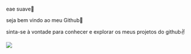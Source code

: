 eae suave🤙

seja bem vindo ao meu Github🙅

sinta-se à vontade para conhecer e explorar os meus projetos do github✌️


![](https://media.tenor.com/IkETK1qP31IAAAAC/receba-luva-de-pedreiro.gif)
